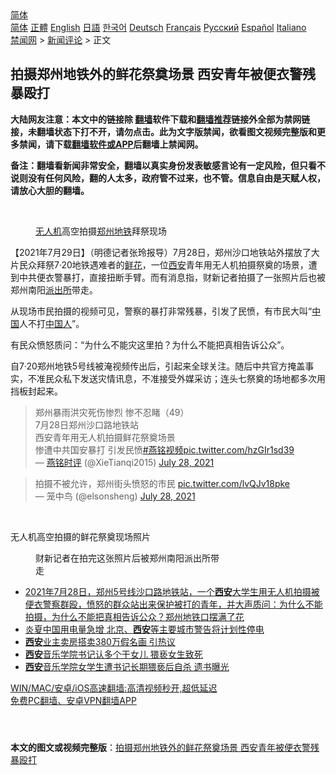  <!-- 面包屑导航 --> <div class="breadcrumb"><!-- GTranslate: https://gtranslate.io/ -->  <div class="switcher notranslate">  <div class="selected">  <a href="#" onclick="return false;"> 简体</a>  </div>  <div class="option">  <a href="https://www.bannedbook.org" onclick="doGTranslate('zh-CN|zh-CN');jQuery('div.switcher div.selected a').html(jQuery(this).html());return false;" title="简体中文" class="nturl selected"> 简体</a>  <a href="https://www.bannedbook.org/zh-tw/" onclick="doGTranslate('zh-CN|zh-TW');jQuery('div.switcher div.selected a').html(jQuery(this).html());return false;" title="繁體中文" class="nturl"> 正體</a>  <a href="https://www.bannedbook.org/en/" onclick="doGTranslate('zh-CN|en');jQuery('div.switcher div.selected a').html(jQuery(this).html());return false;" title="English" class="nturl"> English</a>  <a href="https://www.bannedbook.org/ja/" onclick="doGTranslate('zh-CN|ja');jQuery('div.switcher div.selected a').html(jQuery(this).html());return false;" title="日本語" class="nturl"> 日語</a>  <a href="https://www.bannedbook.org/ko/" onclick="doGTranslate('zh-CN|ko');jQuery('div.switcher div.selected a').html(jQuery(this).html());return false;" title="한국어" class="nturl"> 한국어</a>  <a href="https://www.bannedbook.org/de/" onclick="doGTranslate('zh-CN|de');jQuery('div.switcher div.selected a').html(jQuery(this).html());return false;" title="Deutsch" class="nturl"> Deutsch</a>  <a href="https://www.bannedbook.org/fr/" onclick="doGTranslate('zh-CN|fr');jQuery('div.switcher div.selected a').html(jQuery(this).html());return false;" title="Français" class="nturl"> Français</a>  <a href="https://www.bannedbook.org/ru/" onclick="doGTranslate('zh-CN|ru');jQuery('div.switcher div.selected a').html(jQuery(this).html());return false;" title="Русский" class="nturl"> Русский</a>  <a href="https://www.bannedbook.org/es/" onclick="doGTranslate('zh-CN|es');jQuery('div.switcher div.selected a').html(jQuery(this).html());return false;" title="Español" class="nturl"> Español</a>  <a href="https://www.bannedbook.org/it/" onclick="doGTranslate('zh-CN|it');jQuery('div.switcher div.selected a').html(jQuery(this).html());return false;" title="Italiano" class="nturl"> Italiano</a>  </div>  </div>      <div class='breadcrumb-sub'><!-- Breadcrumb NavXT 6.3.0 --> <a href="https://www.bannedbook.org/" class="home">禁闻网</a> &gt; <a href="https://www.bannedbook.org/bnews/comments/" class="category">新闻评论</a> &gt; 正文</div></div><h2>拍摄郑州地铁外的鲜花祭奠场景 西安青年被便衣警残暴殴打</h2> <p class="notice"><b>大陆网友注意：本文中的链接除 <a href="https://github.com/bannedbook/fanqiang" >翻墙</a>软件下载和<a href="https://github.com/killgcd/justmysocks/blob/master/README.md">翻墙推荐</a>链接外全部为禁网链接，未翻墙状态下打不开，请勿点击。此为文字版禁闻，欲看图文视频完整版和更多禁闻，请下载<a href="https://github.com/bannedbook/fanqiang">翻墙软件或APP</a>后翻墙上禁闻网。</p><p>备注：翻墙看新闻非常安全，翻墙以真实身份发表敏感言论有一定风险，但只看不说则没有任何风险，翻的人太多，政府管不过来，也不管。信息自由是天赋人权，请放心大胆的翻墙。</b></p>  <div class="entry"> <br /> <figure><a href="https://i0.wp.com/upload-images-bucket-v64rleca837do.s3.eu-west-1.amazonaws.com/wp-content/uploads/2021/07/29032816/0728-%E6%89%93%E4%BA%BA2-tu.jpg?fit=1280%2C720&#038;ssl=1" data-caption="无人机高空拍摄郑州地铁拜祭现场"></a><figcaption class="wp-caption-text"><a href="https://www.bannedbook.org/bnews/tag/%e6%97%a0%e4%ba%ba%e6%9c%ba/" class="st_tag internal_tag" rel="tag" title="标签 无人机 下的日志">无人机</a>高空拍摄<a href="https://www.bannedbook.org/bnews/tag/%e9%83%91%e5%b7%9e/" class="st_tag internal_tag" rel="tag" title="标签 郑州 下的日志">郑州</a><a href="https://www.bannedbook.org/bnews/tag/%e5%9c%b0%e9%93%81/" class="st_tag internal_tag" rel="tag" title="标签 地铁 下的日志">地铁</a>拜祭现场</figcaption></figure> <p>【2021年7月29日】（明德记者张玲报导）7月28日，郑州沙口地铁站外摆放了大片民众拜祭7·20地铁遇难者的<a href="https://www.bannedbook.org/bnews/tag/%E9%B2%9C%E8%8A%B1/" class="st_tag internal_tag" rel="tag" title="标签 鲜花 下的日志">鲜花</a>，一位<a href="https://www.bannedbook.org/bnews/tag/%e8%a5%bf%e5%ae%89/" class="st_tag internal_tag" rel="tag" title="标签 西安 下的日志">西安</a>青年用无人机拍摄祭奠的场景，遭到中共便衣警暴打，直接扭断手臂。而有消息指，财新记者拍摄了一张照片后也被郑州南阳<a href="https://www.bannedbook.org/bnews/tag/%e6%b4%be%e5%87%ba%e6%89%80/" class="st_tag internal_tag" rel="tag" title="标签 派出所 下的日志">派出所</a>带走。</p> <p>从现场市民拍摄的视频可见，警察的暴打非常残暴，引发了民愤，有市民大叫“<span class='wp_keywordlink_affiliate'><a href="https://www.bannedbook.org/" title="中国" target="_blank">中国</a></span>人不打<a href="https://www.bannedbook.org/bnews/tag/%e4%b8%ad%e5%9b%bd%e4%ba%ba/" class="st_tag internal_tag" rel="tag" title="标签 中国人 下的日志">中国人</a>”。</p>  <p>有民众愤怒质问：“为什么不能灾这里拍？为什么不能把真相告诉公众”。</p> <p>自7·20郑州地铁5号线被淹视频传出后，引起来全球关注。随后中共官方掩盖事实，不准民众私下发送灾情讯息，不准接受外媒采访；连头七祭奠的场地都多次用挡板封起来。</p>  <blockquote class="twitter-tweet" data-width="550" data-dnt="true"> 郑州暴雨洪灾死伤惨烈 惨不忍睹（49）<br/> 7月28日郑州沙口路地铁站<br />西安青年用无人机拍摄鲜花祭奠场景<br />惨遭中共国安暴打 引发民愤<a href="https://twitter.com/hashtag/%E7%87%95%E9%93%AD%E8%A7%86%E9%A2%91?src=hash&amp;ref_src=twsrc%5Etfw">#燕铭视频</a><a href="https://t.co/hzGIr1sd39">pic.twitter.com/hzGIr1sd39</a><br/> &mdash; <a href="https://www.bannedbook.org/bnews/tag/%e7%87%95%e9%93%ad%e6%97%b6%e8%af%84/" class="st_tag internal_tag" rel="tag" title="标签 燕铭时评 下的日志">燕铭时评</a> (@XieTianqi2015) <a href="https://twitter.com/XieTianqi2015/status/1420448413511045126?ref_src=twsrc%5Etfw">July 28, 2021</a><br/> </blockquote> <blockquote class="twitter-tweet" data-width="550" data-dnt="true"> 拍摄不被允许，郑州街头愤怒的市民 <a href="https://t.co/lvQJv18pke">pic.twitter.com/lvQJv18pke</a><br/> &mdash; 笼中鸟 (@elsonsheng) <a href="https://twitter.com/elsonsheng/status/1420375787857842182?ref_src=twsrc%5Etfw">July 28, 2021</a><br/> </blockquote> <p>&nbsp;</p> <p>无人机高空拍摄的鲜花祭奠现场照片</p>  <figure id="attachment_50895" aria-describedby="caption-attachment-50895" style="width: 300px" class="wp-caption alignnone"><figcaption id="caption-attachment-50895" class="wp-caption-text">财新记者在拍完这张照片后被郑州南阳派出所带走</figcaption></figure> <ul class='op-related-articles' title='相关阅读'> <li><a href='https://www.bannedbook.org/bnews/bannedvideo/20210729/1595999.html' target='_blank'>2021年7月28日，郑州5号线沙口路地铁站，一个<b>西安</b>大学生用无人机拍摄被便衣警察群殴，愤怒的群众站出来保护被打的青年，并大声质问：为什么不能拍摄，为什么不能把真相告诉公众？郑州地铁口摆满了花</a></li> <li><a href='https://www.bannedbook.org/bnews/cnnews/20210721/1590944.html' target='_blank'>炎夏中国用电量急增 北京、<b>西安</b>等主要城市警告将计划性停电</a></li> <li><a href='https://www.bannedbook.org/bnews/finance/20210714/1586946.html' target='_blank'><b>西安</b>业主卖房搭卖380万假名画 引热议</a></li> <li><a href='https://www.bannedbook.org/bnews/cnnews/20210713/1586197.html' target='_blank'><b>西安</b>音乐学院书记认多个干女儿 猥亵女生致死</a></li> <li><a href='https://www.bannedbook.org/bnews/baitai/20210713/1586013.html' target='_blank'><b>西安</b>音乐学院女学生遭书记长期猥亵后自杀 遗书曝光</a></li> </ul> <p class="texttj"> <a href="https://github.com/bannedbook/fanqiang/wiki/V2ray%E6%9C%BA%E5%9C%BA" target="_blank">WIN/MAC/安卓/iOS高速翻墙:高清视频秒开,超低延迟</a><br/> <a href="https://github.com/bannedbook/fanqiang/wiki/%E7%A6%81%E9%97%BB%E7%BD%91%E5%AE%89%E5%8D%93%E7%BF%BB%E5%A2%99%E6%96%B0%E9%97%BBAPP" target="_blank">免费PC翻墙、安卓VPN翻墙APP</a></p><p>&nbsp;</p> <a name='sharetosocial'></a>  <div style="margin-bottom:5px;padding-bottom:5px;clear:both"> <div id="archive-pix-1" class="banner-ads"> <!-- AuctionX Display platform tag START --> <div id="26318x728x90x621x_ADSLOT2" clicktrack="%%CLICK_URL_ESC%%"></div> <!-- AuctionX Display platform tag END --> </div> <div id="archive-pix-2" class="banner-ads"> <!-- AuctionX Display platform tag START --> <div id="26315x300x250x621x_ADSLOT2" clicktrack="%%CLICK_URL_ESC%%"></div> <!-- AuctionX Display platform tag END --> </div> </div>  <div id="archive-pix-1" class="banner-ads"> <!-- AuctionX Display platform tag START --> <div id="26318x728x90x621x_ADSLOT3" clicktrack="%%CLICK_URL_ESC%%"></div> <!-- AuctionX Display platform tag END --> </div> <div><b>本文的图文或视频完整版</b>：<a href='https://www.bannedbook.org/bnews/comments/20210729/1596305.html'>拍摄郑州地铁外的鲜花祭奠场景 西安青年被便衣警残暴殴打</a></div>  </div><!--END ENTRY--> 